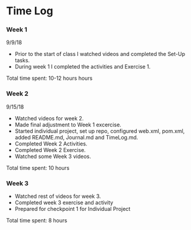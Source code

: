 # Time Log

### Week 1

9/9/18

* Prior to the start of class I watched videos and completed the Set-Up tasks.
* During week 1 I completed the activities and Exercise 1.

Total time spent: 10-12 hours hours 

### Week 2

9/15/18

* Watched videos for week 2.
* Made final adjustment to Week 1 excercise.
* Started individual project, set up repo, configured web.xml, pom.xml, added README.md, Journal.md and TimeLog.md.
* Completed Week 2 Activities.
* Completed Week 2 Exercise.
* Watched some Week 3 videos.

Total time spent:  10 hours

### Week 3
* Watched rest of videos for week 3.
* Completed week 3 exercise and activity
* Prepared for checkpoint 1 for Individual Project 

Total time spent: 8 hours
